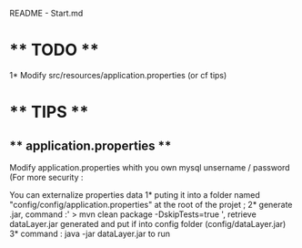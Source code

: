 README - Start.md

# ** TODO **

1* Modify src/resources/application.properties (or cf tips)

# ** TIPS **

## ** application.properties **
Modify application.properties whith you own mysql unsername / password
(For more security : 

You can externalize properties data 
1* puting it into a folder named "config/config/application.properties" at the root of the projet ; 
2* generate .jar, command :' > mvn clean package -DskipTests=true ', retrieve dataLayer.jar generated and put if into config folder (config/dataLayer.jar)
3* command : java -jar dataLayer.jar to run 


